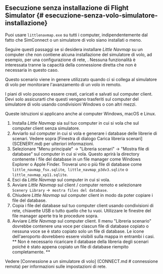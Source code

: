 ## Esecuzione senza installazione di Flight Simulator {# esecuzione-senza-volo-simulatore-installazione}

Puoi usare `littlenavmap.exe` su tutti i computer, indipendentemente dal fatto che SimConnect o un simulatore di volo siano installati o meno.

Seguire questi passaggi se si desidera installare _Little Navmap_ su un computer che non contiene alcuna installazione del simulatore di volo, ad esempio, per una configurazione di rete, . Nessuna funzionalità è interessata tranne la capacità della connessione diretta che non è necessaria in questo caso.

Questo scenario viene in genere utilizzato quando ci si collega al simulatore di volo per monitorare l'avanzamento di un volo in remoto.

I piani di volo possono essere creati, caricati e salvati sul computer client. Devi solo assicurarti che questi vengano trasferiti sul computer del simulatore di volo usando condivisioni Windows o con altri mezzi.

Queste istruzioni si applicano anche ai computer Windows, macOS e Linux.

1. Installa _Little Navmap_ sia sul tuo computer in cui si vola che sul computer client senza simulatore.
2. Avviarlo sul computer in cui si vola e generare i database delle librerie di scenari. Vedere sopra [Finestra di dialogo Carica libreria scenari] (SCENERY.md) per ulteriori informazioni.
3. Selezionare "Menu principale" -> "Libreria scenari" -> "Mostra file di database" sul computer in cui si vola. Questo aprirà la directory contenente i file del database in un file manager come Windows Explorer o Apple Finder. Troverai uno o più file di database come `little_navmap_fsx.sqlite`,` little_navmap_p3dv3.sqlite` o `little_navmap_xp11.sqlite`.
4. Esci da _Little Navmap_ sul computer in cui si vola.
5. Avviare _Little Navmap_ sul client / computer remoto e selezionare `Scenery Library` ->` mostra files del database`.
6. Chiudere _Little Navmap_ sul computer client in modo da poter copiare i file del database.
7. Copia i file del database sul tuo computer client usando condivisioni di rete, chiavette USB o tutto quello che tu vuoi. Utilizzare le finestre del file manager aperte tra le procedure sopra.
8. Avviare _Little Navmap_ sul computer client. Il menu "Libreria scenario" dovrebbe contenere una voce per ciascun file di database copiato o nessuna voce se è stato copiato solo un file di database. Le icone dell'aeroporto dovrebbero essere visibili sulla mappa in entrambi i casi. ** Non è necessario ricaricare il database della libreria degli scenari poiché è stato appena copiato un file di database riempito completamente. **

Vedere [Connessione a un simulatore di volo] (CONNECT.md # connessione remota) per informazioni sulle impostazioni di rete.
